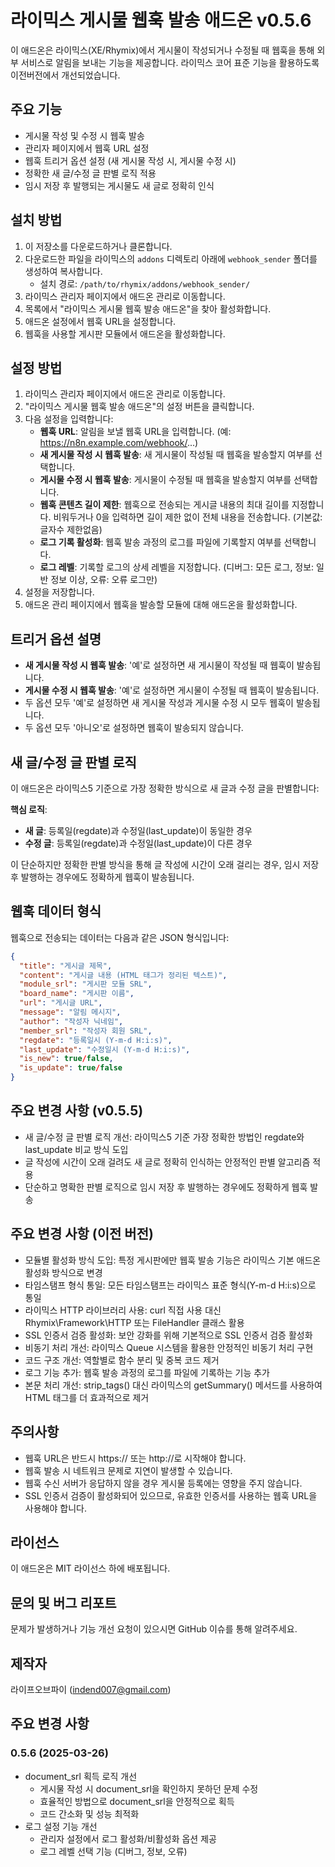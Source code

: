 # 라이믹스 게시물 웹훅 발송 애드온 v0.5.6

이 애드온은 라이믹스(XE/Rhymix)에서 게시물이 작성되거나 수정될 때 웹훅을 통해 외부 서비스로 알림을 보내는 기능을 제공합니다.
라이믹스 코어 표준 기능을 활용하도록 이전버전에서 개선되었습니다. 

## 주요 기능

- 게시물 작성 및 수정 시 웹훅 발송
- 관리자 페이지에서 웹훅 URL 설정
- 웹훅 트리거 옵션 설정 (새 게시물 작성 시, 게시물 수정 시)
- 정확한 새 글/수정 글 판별 로직 적용
- 임시 저장 후 발행되는 게시물도 새 글로 정확히 인식

## 설치 방법

1. 이 저장소를 다운로드하거나 클론합니다.
2. 다운로드한 파일을 라이믹스의 `addons` 디렉토리 아래에 `webhook_sender` 폴더를 생성하여 복사합니다.
   - 설치 경로: `/path/to/rhymix/addons/webhook_sender/`
3. 라이믹스 관리자 페이지에서 애드온 관리로 이동합니다.
4. 목록에서 "라이믹스 게시물 웹훅 발송 애드온"을 찾아 활성화합니다.
5. 애드온 설정에서 웹훅 URL을 설정합니다.
6. 웹훅을 사용할 게시판 모듈에서 애드온을 활성화합니다.

## 설정 방법

1. 라이믹스 관리자 페이지에서 애드온 관리로 이동합니다.
2. "라이믹스 게시물 웹훅 발송 애드온"의 설정 버튼을 클릭합니다.
3. 다음 설정을 입력합니다:
   - **웹훅 URL**: 알림을 보낼 웹훅 URL을 입력합니다. (예: https://n8n.example.com/webhook/...)
   - **새 게시물 작성 시 웹훅 발송**: 새 게시물이 작성될 때 웹훅을 발송할지 여부를 선택합니다.
   - **게시물 수정 시 웹훅 발송**: 게시물이 수정될 때 웹훅을 발송할지 여부를 선택합니다.
   - **웹훅 콘텐츠 길이 제한**: 웹훅으로 전송되는 게시글 내용의 최대 길이를 지정합니다. 비워두거나 0을 입력하면 길이 제한 없이 전체 내용을 전송합니다. (기본값: 글자수 제한없음)
   - **로그 기록 활성화**: 웹훅 발송 과정의 로그를 파일에 기록할지 여부를 선택합니다.
   - **로그 레벨**: 기록할 로그의 상세 레벨을 지정합니다. (디버그: 모든 로그, 정보: 일반 정보 이상, 오류: 오류 로그만)
4. 설정을 저장합니다.
5. 애드온 관리 페이지에서 웹훅을 발송할 모듈에 대해 애드온을 활성화합니다.

## 트리거 옵션 설명

- **새 게시물 작성 시 웹훅 발송**: '예'로 설정하면 새 게시물이 작성될 때 웹훅이 발송됩니다.
- **게시물 수정 시 웹훅 발송**: '예'로 설정하면 게시물이 수정될 때 웹훅이 발송됩니다.
- 두 옵션 모두 '예'로 설정하면 새 게시물 작성과 게시물 수정 시 모두 웹훅이 발송됩니다.
- 두 옵션 모두 '아니오'로 설정하면 웹훅이 발송되지 않습니다.

## 새 글/수정 글 판별 로직

이 애드온은 라이믹스5 기준으로 가장 정확한 방식으로 새 글과 수정 글을 판별합니다:

**핵심 로직**:
- **새 글**: 등록일(regdate)과 수정일(last_update)이 동일한 경우
- **수정 글**: 등록일(regdate)과 수정일(last_update)이 다른 경우

이 단순하지만 정확한 판별 방식을 통해 글 작성에 시간이 오래 걸리는 경우, 임시 저장 후 발행하는 경우에도 정확하게 웹훅이 발송됩니다.

## 웹훅 데이터 형식

웹훅으로 전송되는 데이터는 다음과 같은 JSON 형식입니다:

```json
{
  "title": "게시글 제목",
  "content": "게시글 내용 (HTML 태그가 정리된 텍스트)",
  "module_srl": "게시판 모듈 SRL",
  "board_name": "게시판 이름",
  "url": "게시글 URL",
  "message": "알림 메시지",
  "author": "작성자 닉네임",
  "member_srl": "작성자 회원 SRL",
  "regdate": "등록일시 (Y-m-d H:i:s)",
  "last_update": "수정일시 (Y-m-d H:i:s)",
  "is_new": true/false,
  "is_update": true/false
}
```

## 주요 변경 사항 (v0.5.5)

- 새 글/수정 글 판별 로직 개선: 라이믹스5 기준 가장 정확한 방법인 regdate와 last_update 비교 방식 도입
- 글 작성에 시간이 오래 걸려도 새 글로 정확히 인식하는 안정적인 판별 알고리즘 적용
- 단순하고 명확한 판별 로직으로 임시 저장 후 발행하는 경우에도 정확하게 웹훅 발송

## 주요 변경 사항 (이전 버전)

- 모듈별 활성화 방식 도입: 특정 게시판에만 웹훅 발송 기능은 라이믹스 기본 애드온 활성화 방식으로 변경
- 타임스탬프 형식 통일: 모든 타임스탬프는 라이믹스 표준 형식(Y-m-d H:i:s)으로 통일
- 라이믹스 HTTP 라이브러리 사용: curl 직접 사용 대신 Rhymix\Framework\HTTP 또는 FileHandler 클래스 활용
- SSL 인증서 검증 활성화: 보안 강화를 위해 기본적으로 SSL 인증서 검증 활성화
- 비동기 처리 개선: 라이믹스 Queue 시스템을 활용한 안정적인 비동기 처리 구현
- 코드 구조 개선: 역할별로 함수 분리 및 중복 코드 제거
- 로그 기능 추가: 웹훅 발송 과정의 로그를 파일에 기록하는 기능 추가
- 본문 처리 개선: strip_tags() 대신 라이믹스의 getSummary() 메서드를 사용하여 HTML 태그를 더 효과적으로 제거

## 주의사항

- 웹훅 URL은 반드시 https:// 또는 http://로 시작해야 합니다.
- 웹훅 발송 시 네트워크 문제로 지연이 발생할 수 있습니다.
- 웹훅 수신 서버가 응답하지 않을 경우 게시물 등록에는 영향을 주지 않습니다.
- SSL 인증서 검증이 활성화되어 있으므로, 유효한 인증서를 사용하는 웹훅 URL을 사용해야 합니다.

## 라이선스

이 애드온은 MIT 라이선스 하에 배포됩니다.

## 문의 및 버그 리포트

문제가 발생하거나 기능 개선 요청이 있으시면 GitHub 이슈를 통해 알려주세요. 

## 제작자  

라이프오브파이 (indend007@gmail.com)

## 주요 변경 사항

### 0.5.6 (2025-03-26)
- document_srl 획득 로직 개선
  - 게시물 작성 시 document_srl을 확인하지 못하던 문제 수정
  - 효율적인 방법으로 document_srl을 안정적으로 획득
  - 코드 간소화 및 성능 최적화
- 로그 설정 기능 개선
  - 관리자 설정에서 로그 활성화/비활성화 옵션 제공
  - 로그 레벨 선택 기능 (디버그, 정보, 오류)